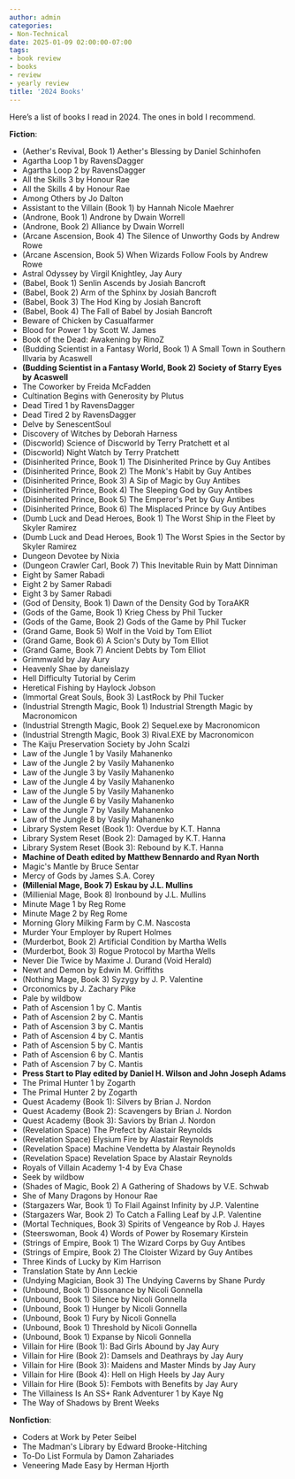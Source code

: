 ```yaml
---
author: admin
categories:
- Non-Technical
date: 2025-01-09 02:00:00-07:00
tags:
- book review
- books
- review
- yearly review
title: '2024 Books'
---
```

Here’s a list of books I read in 2024. The ones in bold I recommend.

**Fiction**:

- (Aether's Revival, Book 1) Aether's Blessing by Daniel Schinhofen
- Agartha Loop 1 by RavensDagger
- Agartha Loop 2 by RavensDagger
- All the Skills 3 by Honour Rae
- All the Skills 4 by Honour Rae
- Among Others by Jo Dalton
- Assistant to the Villain (Book 1) by Hannah Nicole Maehrer
- (Androne, Book 1) Androne by Dwain Worrell
- (Androne, Book 2) Alliance by Dwain Worrell
- (Arcane Ascension, Book 4) The Silence of Unworthy Gods by Andrew Rowe
- (Arcane Ascension, Book 5) When Wizards Follow Fools by Andrew Rowe
- Astral Odyssey by Virgil Knightley, Jay Aury
- (Babel, Book 1) Senlin Ascends by Josiah Bancroft
- (Babel, Book 2) Arm of the Sphinx by Josiah Bancroft
- (Babel, Book 3) The Hod King by Josiah Bancroft
- (Babel, Book 4) The Fall of Babel by Josiah Bancroft
- Beware of Chicken by Casualfarmer
- Blood for Power 1 by Scott W. James
- Book of the Dead: Awakening by RinoZ
- (Budding Scientist in a Fantasy World, Book 1) A Small Town in Southern Illvaria by Acaswell
- **(Budding Scientist in a Fantasy World, Book 2) Society of Starry Eyes by Acaswell**
- The Coworker by Freida McFadden
- Cultination Begins with Generosity by Plutus
- Dead Tired 1 by RavensDagger
- Dead Tired 2 by RavensDagger
- Delve by SenescentSoul
- Discovery of Witches by Deborah Harness
- (Discworld) Science of Discworld by Terry Pratchett et al
- (Discworld) Night Watch by Terry Pratchett
- (Disinherited Prince, Book 1) The Disinherited Prince by Guy Antibes
- (Disinherited Prince, Book 2) The Monk's Habit by Guy Antibes
- (Disinherited Prince, Book 3) A Sip of Magic by Guy Antibes
- (Disinherited Prince, Book 4) The Sleeping God by Guy Antibes
- (Disinherited Prince, Book 5) The Emperor's Pet by Guy Antibes
- (Disinherited Prince, Book 6) The Misplaced Prince by Guy Antibes
- (Dumb Luck and Dead Heroes, Book 1) The Worst Ship in the Fleet by Skyler Ramirez
- (Dumb Luck and Dead Heroes, Book 1) The Worst Spies in the Sector by Skyler Ramirez
- Dungeon Devotee by Nixia
- (Dungeon Crawler Carl, Book 7) This Inevitable Ruin by Matt Dinniman
- Eight by Samer Rabadi
- Eight 2 by Samer Rabadi
- Eight 3 by Samer Rabadi
- (God of Density, Book 1) Dawn of the Density God by ToraAKR
- (Gods of the Game, Book 1) Krieg Chess by Phil Tucker
- (Gods of the Game, Book 2) Gods of the Game by Phil Tucker
- (Grand Game, Book 5) Wolf in the Void by Tom Elliot
- (Grand Game, Book 6) A Scion's Duty by Tom Elliot
- (Grand Game, Book 7) Ancient Debts by Tom Elliot
- Grimmwald by Jay Aury
- Heavenly Shae by daneislazy
- Hell Difficulty Tutorial by Cerim
- Heretical Fishing by Haylock Jobson
- (Immortal Great Souls, Book 3) LastRock by Phil Tucker
- (Industrial Strength Magic, Book 1) Industrial Strength Magic by Macronomicon
- (Industrial Strength Magic, Book 2) Sequel.exe by Macronomicon
- (Industrial Strength Magic, Book 3) Rival.EXE by Macronomicon
- The Kaiju Preservation Society by John Scalzi
- Law of the Jungle 1 by Vasily Mahanenko
- Law of the Jungle 2 by Vasily Mahanenko
- Law of the Jungle 3 by Vasily Mahanenko
- Law of the Jungle 4 by Vasily Mahanenko
- Law of the Jungle 5 by Vasily Mahanenko
- Law of the Jungle 6 by Vasily Mahanenko
- Law of the Jungle 7 by Vasily Mahanenko
- Law of the Jungle 8 by Vasily Mahanenko
- Library System Reset (Book 1): Overdue by K.T. Hanna
- Library System Reset (Book 2): Damaged by K.T. Hanna
- Library System Reset (Book 3): Rebound by K.T. Hanna
- **Machine of Death edited by Matthew Bennardo and Ryan North**
- Magic's Mantle by Bruce Sentar
- Mercy of Gods by James S.A. Corey
- **(Millenial Mage, Book 7) Eskau by J.L. Mullins**
- (Millienial Mage, Book 8) Ironbound by J.L. Mullins
- Minute Mage 1 by Reg Rome
- Minute Mage 2 by Reg Rome
- Morning Glory Milking Farm by C.M. Nascosta
- Murder Your Employer by Rupert Holmes
- (Murderbot, Book 2) Artificial Condition by Martha Wells
- (Murderbot, Book 3) Rogue Protocol by Martha Wells
- Never Die Twice by Maxime J. Durand (Void Herald)
- Newt and Demon by Edwin M. Griffiths
- (Nothing Mage, Book 3) Syzygy by J. P. Valentine
- Orconomics by J. Zachary Pike
- Pale by wildbow
- Path of Ascension 1 by C. Mantis
- Path of Ascension 2 by C. Mantis
- Path of Ascension 3 by C. Mantis
- Path of Ascension 4 by C. Mantis
- Path of Ascension 5 by C. Mantis
- Path of Ascension 6 by C. Mantis
- Path of Ascension 7 by C. Mantis
- **Press Start to Play edited by Daniel H. Wilson and John Joseph Adams**
- The Primal Hunter 1 by Zogarth
- The Primal Hunter 2 by Zogarth
- Quest Academy (Book 1): Silvers by Brian J. Nordon
- Quest Academy (Book 2): Scavengers by Brian J. Nordon
- Quest Academy (Book 3): Saviors by Brian J. Nordon
- (Revelation Space) The Prefect by Alastair Reynolds
- (Revelation Space) Elysium Fire by Alastair Reynolds
- (Revelation Space) Machine Vendetta by Alastair Reynolds
- (Revelation Space) Revelation Space by Alastair Reynolds
- Royals of Villain Academy 1-4 by Eva Chase
- Seek by wildbow
- (Shades of Magic, Book 2) A Gathering of Shadows by V.E. Schwab
- She of Many Dragons by Honour Rae
- (Stargazers War, Book 1) To Flail Against Infinity by J.P. Valentine
- (Stargazers War, Book 2) To Catch a Falling Leaf by J.P. Valentine
- (Mortal Techniques, Book 3) Spirits of Vengeance by Rob J. Hayes
- (Steerswoman, Book 4) Words of Power by Rosemary Kirstein
- (Strings of Empire, Book 1) The Wizard Corps by Guy Antibes
- (Strings of Empire, Book 2) The Cloister Wizard by Guy Antibes
- Three Kinds of Lucky by Kim Harrison
- Translation State by Ann Leckie
- (Undying Magician, Book 3) The Undying Caverns by Shane Purdy
- (Unbound, Book 1) Dissonance by Nicoli Gonnella
- (Unbound, Book 1) Silence by Nicoli Gonnella
- (Unbound, Book 1) Hunger by Nicoli Gonnella
- (Unbound, Book 1) Fury by Nicoli Gonnella
- (Unbound, Book 1) Threshold by Nicoli Gonnella
- (Unbound, Book 1) Expanse by Nicoli Gonnella
- Villain for Hire (Book 1): Bad Girls Abound by Jay Aury
- Villain for Hire (Book 2): Damsels and Deathrays by Jay Aury
- Villain for Hire (Book 3): Maidens and Master Minds by Jay Aury
- Villain for Hire (Book 4): Hell on High Heels by Jay Aury
- Villain for Hire (Book 5): Fembots with Benefits by Jay Aury
- The Villainess Is An SS+ Rank Adventurer 1 by Kaye Ng
- The Way of Shadows by Brent Weeks

**Nonfiction**:

- Coders at Work by Peter Seibel
- The Madman's Library by Edward Brooke-Hitching
- To-Do List Formula by Damon Zahariades
- Veneering Made Easy by Herman Hjorth
